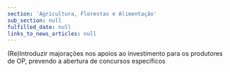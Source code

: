 ```yaml
---
section: 'Agricultura, Florestas e Alimentação'
sub_section: null
fulfilled_date: null
links_to_news_articles: null
---
```


(Re)Introduzir majorações nos apoios ao investimento para os produtores de OP, prevendo a abertura de concursos específicos